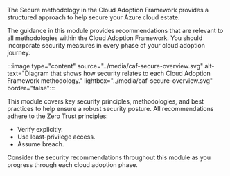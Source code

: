 The Secure methodology in the Cloud Adoption Framework provides a structured approach to help secure your Azure cloud estate.

The guidance in this module provides recommendations that are relevant to all methodologies within the Cloud Adoption Framework. You should incorporate security measures in every phase of your cloud adoption journey.

:::image type="content" source="../media/caf-secure-overview.svg" alt-text="Diagram that shows how security relates to each Cloud Adoption Framework methodology." lightbox="../media/caf-secure-overview.svg" border="false":::

This module covers key security principles, methodologies, and best practices to help ensure a robust security posture. All recommendations adhere to the Zero Trust principles:

- Verify explicitly.
- Use least-privilege access.
- Assume breach.

Consider the security recommendations throughout this module as you progress through each cloud adoption phase.



